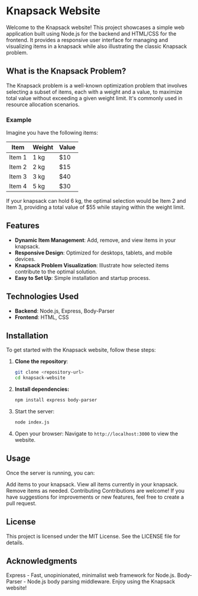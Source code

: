 # Knapsack Website

Welcome to the Knapsack website! This project showcases a simple web application built using Node.js for the backend and HTML/CSS for the frontend. It provides a responsive user interface for managing and visualizing items in a knapsack while also illustrating the classic Knapsack problem.

## What is the Knapsack Problem?

The Knapsack problem is a well-known optimization problem that involves selecting a subset of items, each with a weight and a value, to maximize total value without exceeding a given weight limit. It's commonly used in resource allocation scenarios.

### Example

Imagine you have the following items:

| Item   | Weight | Value |
| ------ | ------ | ----- |
| Item 1 | 1 kg   | $10   |
| Item 2 | 2 kg   | $15   |
| Item 3 | 3 kg   | $40   |
| Item 4 | 5 kg   | $30   |

If your knapsack can hold 6 kg, the optimal selection would be Item 2 and Item 3, providing a total value of $55 while staying within the weight limit.

## Features

- **Dynamic Item Management**: Add, remove, and view items in your knapsack.
- **Responsive Design**: Optimized for desktops, tablets, and mobile devices.
- **Knapsack Problem Visualization**: Illustrate how selected items contribute to the optimal solution.
- **Easy to Set Up**: Simple installation and startup process.

## Technologies Used

- **Backend**: Node.js, Express, Body-Parser
- **Frontend**: HTML, CSS

## Installation

To get started with the Knapsack website, follow these steps:

1. **Clone the repository**:
   ```bash
   git clone <repository-url>
   cd knapsack-website
   ```
2. **Install dependencies:**
   ```bash
   npm install express body-parser
   ```
3. Start the server:
   ```bash
   node index.js
   ```
4. Open your browser: Navigate to `http://localhost:3000` to view the website.

## Usage

Once the server is running, you can:

Add items to your knapsack.
View all items currently in your knapsack.
Remove items as needed.
Contributing
Contributions are welcome! If you have suggestions for improvements or new features, feel free to create a pull request.

## License

This project is licensed under the MIT License. See the LICENSE file for details.

## Acknowledgments

Express - Fast, unopinionated, minimalist web framework for Node.js.
Body-Parser - Node.js body parsing middleware.
Enjoy using the Knapsack website!
